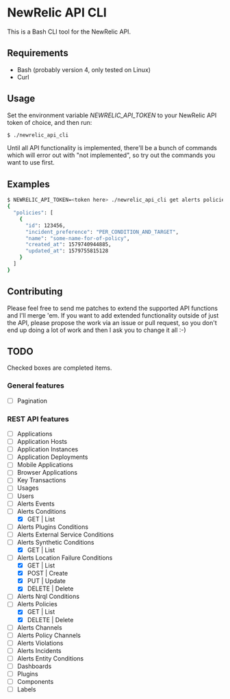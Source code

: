 # NewRelic API CLI

This is a Bash CLI tool for the NewRelic API.

## Requirements
 - Bash (probably version 4, only tested on Linux)
 - Curl

## Usage
Set the environment variable *NEWRELIC_API_TOKEN* to your NewRelic API token of choice, and then run:
```bash
$ ./newrelic_api_cli
```
Until all API functionality is implemented, there'll be a bunch of commands which will error out with "not implemented", so try out the commands you want to use first.

## Examples
```bash
$ NEWRELIC_API_TOKEN=<token here> ./newrelic_api_cli get alerts policies | jq .
{
  "policies": [
    {
      "id": 123456,
      "incident_preference": "PER_CONDITION_AND_TARGET",
      "name": "some-name-for-of-policy",
      "created_at": 1579740944885,
      "updated_at": 1579755815128
    }
  ]
}
```

## Contributing

Please feel free to send me patches to extend the supported API functions and I'll merge 'em. If you want to add extended functionality outside of just the API, please propose the work via an issue or pull request, so you don't end up doing a lot of work and then I ask you to change it all :-)


## TODO

Checked boxes are completed items.

### General features
 - [ ] Pagination

### REST API features
 - [ ] Applications
 - [ ] Application Hosts
 - [ ] Application Instances
 - [ ] Application Deployments
 - [ ] Mobile Applications
 - [ ] Browser Applications
 - [ ] Key Transactions
 - [ ] Usages
 - [ ] Users
 - [ ] Alerts Events
 - [ ] Alerts Conditions
   - [x] GET | List
 - [ ] Alerts Plugins Conditions
 - [ ] Alerts External Service Conditions
 - [ ] Alerts Synthetic Conditions
   - [x] GET | List
 - [ ] Alerts Location Failure Conditions
   - [x] GET | List
   - [x] POST | Create
   - [x] PUT | Update
   - [x] DELETE | Delete
 - [ ] Alerts Nrql Conditions
 - [ ] Alerts Policies
   - [x] GET | List
   - [x] DELETE | Delete
 - [ ] Alerts Channels
 - [ ] Alerts Policy Channels
 - [ ] Alerts Violations
 - [ ] Alerts Incidents
 - [ ] Alerts Entity Conditions
 - [ ] Dashboards
 - [ ] Plugins
 - [ ] Components
 - [ ] Labels
